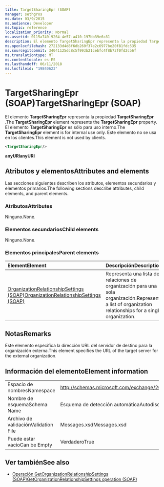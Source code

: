 ```yaml
---
title: TargetSharingEpr (SOAP)
manager: sethgros
ms.date: 03/9/2015
ms.audience: Developer
ms.topic: reference
localization_priority: Normal
ms.assetid: 0115a740-9264-4e57-a410-197bb39e6c81
description: El elemento TargetSharingEpr representa la propiedad TargetSharingEpr. El elemento TargetSharingEpr es sólo para uso interno.
ms.openlocfilehash: 272133d4d8f6db260f37e2c6977be20f81fdc535
ms.sourcegitcommit: 34041125dc8c5f993b21cebfc4f8b72f0fd2cb6f
ms.translationtype: MT
ms.contentlocale: es-ES
ms.lasthandoff: 06/11/2018
ms.locfileid: "19840623"
---
```

# <a name="targetsharingepr-soap"></a><span data-ttu-id="b7295-104">TargetSharingEpr (SOAP)</span><span class="sxs-lookup"><span data-stu-id="b7295-104">TargetSharingEpr (SOAP)</span></span>
 
<span data-ttu-id="b7295-105">El elemento **TargetSharingEpr** representa la propiedad **TargetSharingEpr** .</span><span class="sxs-lookup"><span data-stu-id="b7295-105">The **TargetSharingEpr** element represents the **TargetSharingEpr** property.</span></span> <span data-ttu-id="b7295-106">El elemento **TargetSharingEpr** es sólo para uso interno.</span><span class="sxs-lookup"><span data-stu-id="b7295-106">The **TargetSharingEpr** element is for internal use only.</span></span> <span data-ttu-id="b7295-107">Este elemento no se usa en los clientes.</span><span class="sxs-lookup"><span data-stu-id="b7295-107">This element is not used by clients.</span></span> 
  
```XML
<TargetSharingEpr/>
```

<span data-ttu-id="b7295-108">**anyURI**</span><span class="sxs-lookup"><span data-stu-id="b7295-108">**anyURI**</span></span>

## <a name="attributes-and-elements"></a><span data-ttu-id="b7295-109">Atributos y elementos</span><span class="sxs-lookup"><span data-stu-id="b7295-109">Attributes and elements</span></span>

<span data-ttu-id="b7295-110">Las secciones siguientes describen los atributos, elementos secundarios y elementos primarios.</span><span class="sxs-lookup"><span data-stu-id="b7295-110">The following sections describe attributes, child elements, and parent elements.</span></span>
  
### <a name="attributes"></a><span data-ttu-id="b7295-111">Atributos</span><span class="sxs-lookup"><span data-stu-id="b7295-111">Attributes</span></span>

<span data-ttu-id="b7295-112">Ninguno.</span><span class="sxs-lookup"><span data-stu-id="b7295-112">None.</span></span>
  
### <a name="child-elements"></a><span data-ttu-id="b7295-113">Elementos secundarios</span><span class="sxs-lookup"><span data-stu-id="b7295-113">Child elements</span></span>

<span data-ttu-id="b7295-114">Ninguno.</span><span class="sxs-lookup"><span data-stu-id="b7295-114">None.</span></span>
  
### <a name="parent-elements"></a><span data-ttu-id="b7295-115">Elementos principales</span><span class="sxs-lookup"><span data-stu-id="b7295-115">Parent elements</span></span>

|<span data-ttu-id="b7295-116">**Element**</span><span class="sxs-lookup"><span data-stu-id="b7295-116">**Element**</span></span>|<span data-ttu-id="b7295-117">**Descripción**</span><span class="sxs-lookup"><span data-stu-id="b7295-117">**Description**</span></span>|
|:-----|:-----|
|[<span data-ttu-id="b7295-118">OrganizationRelationshipSettings (SOAP)</span><span class="sxs-lookup"><span data-stu-id="b7295-118">OrganizationRelationshipSettings (SOAP)</span></span>](organizationrelationshipsettings-soap.md) <br/> |<span data-ttu-id="b7295-119">Representa una lista de relaciones de organización para una sola organización.</span><span class="sxs-lookup"><span data-stu-id="b7295-119">Represents a list of organization relationships for a single organization.</span></span>  <br/> |
   
## <a name="remarks"></a><span data-ttu-id="b7295-120">Notas</span><span class="sxs-lookup"><span data-stu-id="b7295-120">Remarks</span></span>

<span data-ttu-id="b7295-121">Este elemento especifica la dirección URL del servidor de destino para la organización externa.</span><span class="sxs-lookup"><span data-stu-id="b7295-121">This element specifies the URL of the target server for the external organization.</span></span> 
  
## <a name="element-information"></a><span data-ttu-id="b7295-122">Información del elemento</span><span class="sxs-lookup"><span data-stu-id="b7295-122">Element information</span></span>

|||
|:-----|:-----|
|<span data-ttu-id="b7295-123">Espacio de nombres</span><span class="sxs-lookup"><span data-stu-id="b7295-123">Namespace</span></span>  <br/> |http://schemas.microsoft.com/exchange/2010/Autodiscover  <br/> |
|<span data-ttu-id="b7295-124">Nombre de esquema</span><span class="sxs-lookup"><span data-stu-id="b7295-124">Schema Name</span></span>  <br/> |<span data-ttu-id="b7295-125">Esquema de detección automática</span><span class="sxs-lookup"><span data-stu-id="b7295-125">Autodiscover schema</span></span>  <br/> |
|<span data-ttu-id="b7295-126">Archivo de validación</span><span class="sxs-lookup"><span data-stu-id="b7295-126">Validation File</span></span>  <br/> |<span data-ttu-id="b7295-127">Messages.xsd</span><span class="sxs-lookup"><span data-stu-id="b7295-127">Messages.xsd</span></span>  <br/> |
|<span data-ttu-id="b7295-128">Puede estar vacío</span><span class="sxs-lookup"><span data-stu-id="b7295-128">Can be Empty</span></span>  <br/> |<span data-ttu-id="b7295-129">Verdadero</span><span class="sxs-lookup"><span data-stu-id="b7295-129">True</span></span>  <br/> |
   
## <a name="see-also"></a><span data-ttu-id="b7295-130">Ver también</span><span class="sxs-lookup"><span data-stu-id="b7295-130">See also</span></span>

- [<span data-ttu-id="b7295-131">Operación GetOrganizationRelationshipSettings (SOAP)</span><span class="sxs-lookup"><span data-stu-id="b7295-131">GetOrganizationRelationshipSettings operation (SOAP)</span></span>](getorganizationrelationshipsettings-operation-soap.md)

